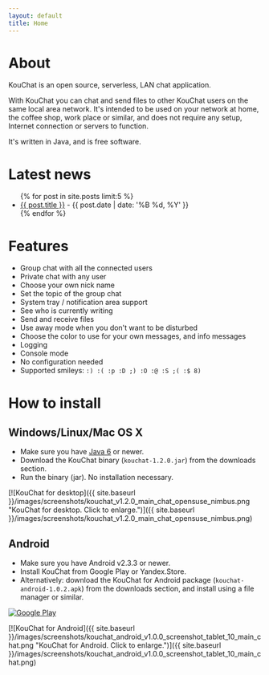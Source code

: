 ```yaml
---
layout: default
title: Home
---
```


<h1>About</h1>

KouChat is an open source, serverless, LAN chat application.

With KouChat you can chat and send files to other KouChat users on the same local area network. It's intended to be used on your network at home, the coffee shop, work place or similar, and does not require any setup, Internet connection or servers to function.

It's written in Java, and is free software.

<h1>Latest news</h1>

<ul>
  {% for post in site.posts limit:5 %}
  <li>
    <a href="{{ site.baseurl }}{{ post.url }}">{{ post.title }}</a><span class="postDate"> - {{ post.date | date: '%B %d, %Y' }}</span>
  </li>
  {% endfor %}
</ul>

<h1>Features</h1>

* Group chat with all the connected users
* Private chat with any user
* Choose your own nick name
* Set the topic of the group chat
* System tray / notification area support
* See who is currently writing
* Send and receive files
* Use away mode when you don't want to be disturbed
* Choose the color to use for your own messages, and info messages
* Logging
* Console mode
* No configuration needed
* Supported smileys: `:) :( :p :D ;) :O :@ :S ;( :$ 8)`

<h1>How to install</h1>

<h2>Windows/Linux/Mac OS X</h2>

* Make sure you have [Java 6](http://www.java.com/) or newer.
* Download the KouChat binary (`kouchat-1.2.0.jar`) from the downloads section.
* Run the binary (jar). No installation necessary.

[![KouChat for desktop]({{ site.baseurl }}/images/screenshots/kouchat_v1.2.0_main_chat_opensuse_nimbus.png "KouChat for desktop. Click to enlarge.")]({{ site.baseurl }}/images/screenshots/kouchat_v1.2.0_main_chat_opensuse_nimbus.png)

<h2>Android</h2>

* Make sure you have Android v2.3.3 or newer.
* Install KouChat from Google Play or Yandex.Store.
* Alternatively: download the KouChat for Android package (`kouchat-android-1.0.2.apk`) from the downloads section, and install using a file manager or similar.

[![Google Play](http://www.android.com/images/brand/get_it_on_play_logo_large.png "Get KouChat on Google Play")](https://play.google.com/store/apps/details?id=net.usikkert.kouchat.android)

[![KouChat for Android]({{ site.baseurl }}/images/screenshots/kouchat_android_v1.0.0_screenshot_tablet_10_main_chat.png "KouChat for Android. Click to enlarge.")]({{ site.baseurl }}/images/screenshots/kouchat_android_v1.0.0_screenshot_tablet_10_main_chat.png)
